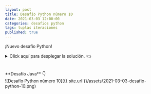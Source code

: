 ```yaml
---
layout: post
title: Desafío Python número 10
date: 2021-03-03 12:00:00
categories: desafios python
tags: tuplas iteraciones
published: true
---
```

¡Nuevo desafío Python!

<details><summary>Click aquí para desplegar la solución. 👈</summary>
<br />✅ EL PROBLEMA ESTÁ EN LA LÍNEA 1: la segunda tupla solo tiene 2 elementos, por lo que se arroja el siguiente error al intentar "desempaquetar" durante la iteración:
_ValueError: not enough values to unpack (expected 3, got 2)_. La iteración falla pues se intenta desempaquetar usando tres variables -nombre, edad, pais- y la segunda tupla tupla no tiene suficientes elementos.
<br />
<br />✏️ Para solucionarlo, deberíamos agregar un valor a la segunda tupla. Para que sea semánticamente correcto, debería agregarse un número en la posición 1 de la segunda tupla.
<br />
<br /><div markdown="1">💻 [Código ejecutable](https://repl.it/@programacionde1/Python-Desafio-10){:target="_blank"}
  </div>
<br />
<div markdown="1">![Solución al desafío]({{ site.url }}/assets/2021-03-03-desafio-python-10-solucion.png)
  </div></details>

<br />
<br />
**Desafío Java** 👇
<br />
![Desafío Python número 10]({{ site.url }}/assets/2021-03-03-desafio-python-10.png)


